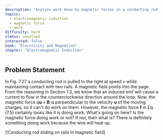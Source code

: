 ```yaml
---
description: "Analyze work done by magnetic forces in a conducting rod system"
topics:
  - electromagnetic induction
  - magnetic force
  - work
difficulty: hard
status: unsolved
interested: false
book: "Electricity and Magnetism"
chapter: "Electromagnetic Induction"
---
```


## Problem Statement
In Fig. 7.27 a conducting rod is pulled to the right at speed $v$ while maintaining contact with two rails. A magnetic field points into the page. From the reasoning in Section 7.3, we know that an induced emf will cause a current to flow in the counterclockwise direction around the loop. Now, the magnetic force $q\mathbf{u} \times \mathbf{B}$ is perpendicular to the velocity $\mathbf{u}$ of the moving charges, so it can't do work on them. However, the magnetic force $\mathbf{f}$ in Eq. (7.5) certainly looks like it is doing work. What's going on here? Is the magnetic force doing work or not? If not, then what is? There is definitely something doing work because the wire will heat up.

![Conducting rod sliding on rails in magnetic field]